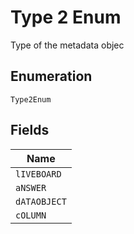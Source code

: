 
# Type 2 Enum

Type of the metadata objec

## Enumeration

`Type2Enum`

## Fields

| Name |
|  --- |
| `lIVEBOARD` |
| `aNSWER` |
| `dATAOBJECT` |
| `cOLUMN` |

